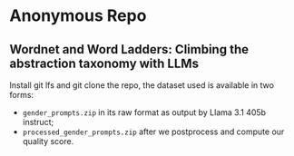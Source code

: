 # Anonymous Repo

## Wordnet and Word Ladders: Climbing the abstraction taxonomy with LLMs

Install git lfs and git clone the repo, the dataset used is available in two forms:
 - `gender_prompts.zip` in its raw format as output by Llama 3.1 405b instruct;
 - `processed_gender_prompts.zip` after we postprocess and compute our quality score.

